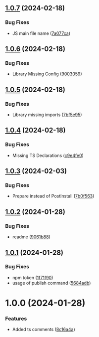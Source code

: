 ## [1.0.7](https://github.com/art29/react-image-pin/compare/v1.0.6...v1.0.7) (2024-02-18)


### Bug Fixes

* JS main file name ([7a077ca](https://github.com/art29/react-image-pin/commit/7a077ca41526c7da77825744c4d89b7e49c8a5ac))

## [1.0.6](https://github.com/art29/react-image-pin/compare/v1.0.5...v1.0.6) (2024-02-18)


### Bug Fixes

* Library Missing Config ([9003059](https://github.com/art29/react-image-pin/commit/9003059f1a428956e3a234f83e352d818668d93e))

## [1.0.5](https://github.com/art29/react-image-pin/compare/v1.0.4...v1.0.5) (2024-02-18)


### Bug Fixes

* Library missing imports ([7bf5e95](https://github.com/art29/react-image-pin/commit/7bf5e95d37026e28a1c9e74fa4a73c220556380b))

## [1.0.4](https://github.com/art29/react-image-pin/compare/v1.0.3...v1.0.4) (2024-02-18)


### Bug Fixes

* Missing TS Declarations ([c9e4fe0](https://github.com/art29/react-image-pin/commit/c9e4fe05cf659695a4e39a1143c93ae3b97e637c))

## [1.0.3](https://github.com/art29/react-image-pin/compare/v1.0.2...v1.0.3) (2024-02-03)


### Bug Fixes

* Prepare instead of PostInstall ([7b0f563](https://github.com/art29/react-image-pin/commit/7b0f563690351dbd6ce376c3fd4cdec6673ba225))

## [1.0.2](https://github.com/art29/react-image-pin/compare/v1.0.1...v1.0.2) (2024-01-28)

### Bug Fixes

- readme ([9061b88](https://github.com/art29/react-image-pin/commit/9061b88ec78c7b41823811c44d55f98006b7f603))

## [1.0.1](https://github.com/art29/react-image-pin/compare/v1.0.0...v1.0.1) (2024-01-28)

### Bug Fixes

- npm token ([1f71f90](https://github.com/art29/react-image-pin/commit/1f71f90ff6f6e58ba29a02e32fad6de8015cc494))
- usage of publish command ([5684adb](https://github.com/art29/react-image-pin/commit/5684adb372d9c43ae89a1297ca3fd8caab09c096))

# 1.0.0 (2024-01-28)

### Features

- Added ts comments ([8c16a4a](https://github.com/art29/react-image-pin/commit/8c16a4ae3889c3ce306d8b2c0cc783b2bcd009cd))

